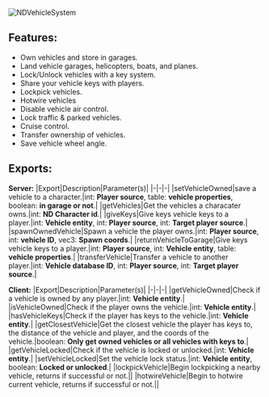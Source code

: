 ![NDVehicleSystem](https://user-images.githubusercontent.com/86536434/200143075-342da3a9-2304-4001-a1d7-fdb59936f912.png)


## Features:
* Own vehicles and store in garages.
* Land vehicle garages, helicopters, boats, and planes.
* Lock/Unlock vehicles with a key system.
* Share your vehicle keys with players.
* Lockpick vehicles.
* Hotwire vehicles
* Disable vehicle air control.
* Lock traffic & parked vehicles.
* Cruise control.
* Transfer ownership of vehicles.
* Save vehicle wheel angle.

## Exports:

**Server:**
|Export|Description|Parameter(s)|
|-|-|-|
|setVehicleOwned|save a vehicle to a character.|int: **Player source**, table: **vehicle properties**, boolean: **in garage or not**.|
|getVehicles|Get the vehicles a characater owns.|int: **ND Character id**.|
|giveKeys|Give keys vehicle keys to a player.|int: **Vehicle entity**, int: **Player source**, int: **Target player source**.|
|spawnOwnedVehicle|Spawn a vehicle the player owns.|int: **Player source**, int: **vehicle ID**, vec3: **Spawn coords**.|
|returnVehicleToGarage|Give keys vehicle keys to a player.|int: **Player source**, int: **Vehicle entity**, table: **vehicle properties**.|
|transferVehicle|Transfer a vehicle to another player.|int: **Vehicle database ID**, int: **Player source**, int: **Target player source**.|

**Client:**
|Export|Description|Parameter(s)|
|-|-|-|
|getVehicleOwned|Check if a vehicle is owned by any player.|int: **Vehicle entity**.|
|isVehicleOwned|Check if the player owns the vehicle.|int: **Vehicle entity**.|
|hasVehicleKeys|Check if the player has keys to the vehicle.|int: **Vehicle entity**.|
|getClosestVehicle|Get the closest vehicle the player has keys to, the distance of the vehicle and player, and the coords of the vehicle.|boolean: **Only get owned vehicles or all vehicles with keys to**.|
|getVehicleLocked|Check if the vehicle is locked or unlocked.|int: **Vehicle entity**.|
|setVehicleLocked|Set the vehicle lock status.|int: **Vehicle entity**, boolean: **Locked or unlocked**.|
|lockpickVehicle|Begin lockpicking a nearby vehicle, returns if successful or not.||
|hotwireVehicle|Begin to hotwire current vehicle, returns if successful or not.||
